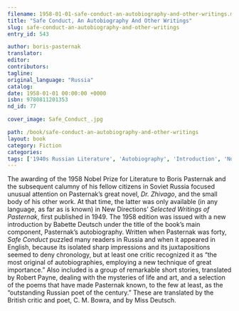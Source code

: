 ```yaml
---
filename: 1958-01-01-safe-conduct-an-autobiography-and-other-writings.md
title: "Safe Conduct, An Autobiography And Other Writings"
slug: safe-conduct-an-autobiography-and-other-writings
entry_id: 543

author: boris-pasternak
translator: 
editor: 
contributors: 
tagline: 
original_language: "Russia"
catalog: 
date: 1958-01-01 00:00:00 +0000 
isbn: 9780811201353
nd_id: 77

cover_image: Safe_Conduct_.jpg

path: /book/safe-conduct-an-autobiography-and-other-writings
layout: book
category: Fiction
categories: 
tags: ['1940s Russian Literature', 'Autobiography', 'Introduction', 'Nobel Prize', 'Selections']
---
```

The awarding of the 1958 Nobel Prize for Literature to Boris Pasternak and the subsequent calumny of his fellow citizens in Soviet Russia focused unusual attention on Pasternak’s great novel, *Dr. Zhivago*, and the small body of his other work. At that time, the latter was only available (in any language, as far as is known) in New Directions’ *Selected Writings of Pasternak*, first published in 1949. The 1958 edition was issued with a new introduction by Babette Deutsch under the title of the book’s main component, Pasternak’s autobiography. Written when Pasternak was forty, *Safe Conduct* puzzled many readers in Russia and when it appeared in English, because its isolated sharp impressions and its juxtapositions seemed to deny chronology, but at least one critic recognized it as “the most original of autobiographies, employing a new technique of great importance.” Also included is a group of remarkable short stories, translated by Robert Payne, dealing with the mysteries of life and art, and a selection of the poems that have made Pasternak known, to the few at least, as the “outstanding Russian poet of the century.” These are translated by the British critic and poet, C. M. Bowra, and by Miss Deutsch.





